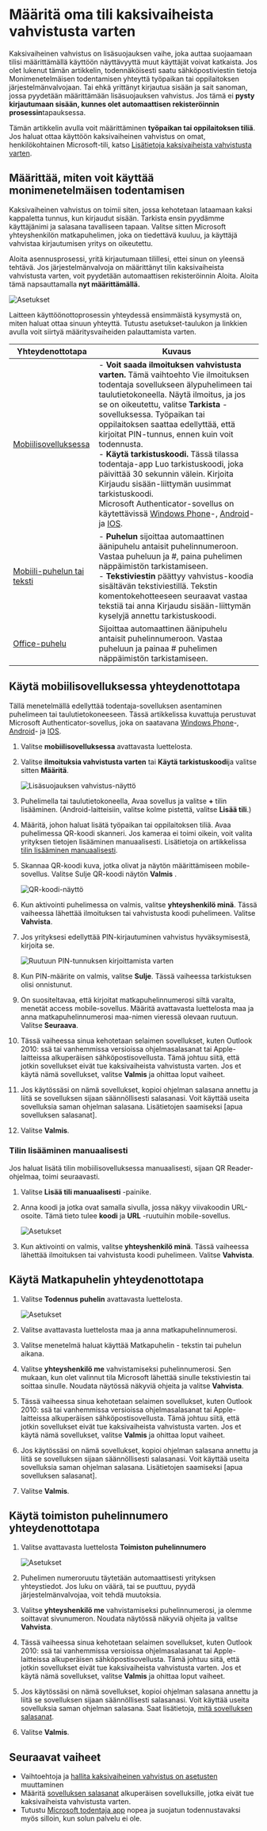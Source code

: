 <properties
    pageTitle="Kaksivaiheinen vahvistus on oma työpaikan tai oppilaitoksen tilin määrittäminen"
    description="Kun yrityksesi määrittää Azure Monimenetelmäisen todentamisen, voit pyydetään kaksivaiheinen vahvistus on rekisteröitävä. Opettele määrittämällä sivuston. "
    services="multi-factor-authentication"
    keywords="Opi käyttämään azure hakemistosta, active Directoryn pilvipalvelussa, active directory-opetusohjelma"
    documentationCenter=""
    authors="kgremban"
    manager="femila"
    editor="pblachar"/>

<tags
    ms.service="multi-factor-authentication"
    ms.workload="identity"
    ms.tgt_pltfrm="na"
    ms.devlang="na"
    ms.topic="article"
    ms.date="10/10/2016"
    ms.author="kgremban"/>

# <a name="set-up-my-account-for-two-step-verification"></a>Määritä oma tili kaksivaiheista vahvistusta varten

Kaksivaiheinen vahvistus on lisäsuojauksen vaihe, joka auttaa suojaamaan tilisi määrittämällä käyttöön näyttävyyttä muut käyttäjät voivat katkaista. Jos olet lukenut tämän artikkelin, todennäköisesti saatu sähköpostiviestin tietoja Monimenetelmäisen todentamisen yhteyttä työpaikan tai oppilaitoksen järjestelmänvalvojaan. Tai ehkä yrittänyt kirjautua sisään ja sait sanoman, jossa pyydetään määrittämään lisäsuojauksen vahvistus. Jos tämä ei **pysty kirjautumaan sisään, kunnes olet automaattisen rekisteröinnin prosessin**tapauksessa.

Tämän artikkelin avulla voit määrittäminen **työpaikan tai oppilaitoksen tiliä**. Jos haluat ottaa käyttöön kaksivaiheinen vahvistus on omat, henkilökohtainen Microsoft-tili, katso [Lisätietoja kaksivaiheista vahvistusta varten](https://support.microsoft.com/help/12408/microsoft-account-about-two-step-verification).

## <a name="determine-how-you-will-use-multi-factor-authentication"></a>Määrittää, miten voit käyttää monimenetelmäisen todentamisen

Kaksivaiheinen vahvistus on toimii siten, jossa kehotetaan lataamaan kaksi kappaletta tunnus, kun kirjaudut sisään. Tarkista ensin pyydämme käyttäjänimi ja salasana tavalliseen tapaan. Valitse sitten Microsoft yhteyshenkilön matkapuhelimen, joka on tiedettävä kuuluu, ja käyttäjä vahvistaa kirjautumisen yritys on oikeutettu.  

Aloita asennusprosessi, yritä kirjautumaan tilillesi, ettei sinun on yleensä tehtävä. Jos järjestelmänvalvoja on määrittänyt tilin kaksivaiheista vahvistusta varten, voit pyydetään automaattisen rekisteröinnin Aloita. Aloita tämä napsauttamalla **nyt määrittämällä.**

![Asetukset](./media/multi-factor-authentication-end-user-first-time/first.png)

Laitteen käyttöönottoprosessin yhteydessä ensimmäistä kysymystä on, miten haluat ottaa sinuun yhteyttä. Tutustu asetukset-taulukon ja linkkien avulla voit siirtyä määritysvaiheiden palauttamista varten.

| Yhteydenottotapa | Kuvaus |
| --- | --- |
[Mobiilisovelluksessa](#use-a-mobile-app-as-the-contact-method) | - **Voit saada ilmoituksen vahvistusta varten.** Tämä vaihtoehto Vie ilmoituksen todentaja sovellukseen älypuhelimeen tai taulutietokoneella. Näytä ilmoitus, ja jos se on oikeutettu, valitse **Tarkista** -sovelluksessa. Työpaikan tai oppilaitoksen saattaa edellyttää, että kirjoitat PIN-tunnus, ennen kuin voit todennusta.<br>- **Käytä tarkistuskoodi.** Tässä tilassa todentaja-app Luo tarkistuskoodi, joka päivittää 30 sekunnin välein. Kirjoita Kirjaudu sisään-liittymän uusimmat tarkistuskoodi.<br>Microsoft Authenticator-sovellus on käytettävissä [Windows Phone](http://go.microsoft.com/fwlink/?Linkid=825071)-, [Android](http://go.microsoft.com/fwlink/?Linkid=825072)- ja [IOS](http://go.microsoft.com/fwlink/?Linkid=825073). |
[Mobiili-puhelun tai teksti](#use-your-mobile-phone-as-the-contact-method) | - **Puhelun** sijoittaa automaattinen äänipuhelu antaisit puhelinnumeroon. Vastaa puheluun ja #, paina puhelimen näppäimistön tarkistamiseen.<br>- **Tekstiviestin** päättyy vahvistus-koodia sisältävän tekstiviestillä. Tekstin komentokehotteeseen seuraavat vastaa tekstiä tai anna Kirjaudu sisään-liittymän kyselyjä annettu tarkistuskoodi. |  
[Office-puhelu](#use-your-office-phone-as-the-contact-method) | Sijoittaa automaattinen äänipuhelu antaisit puhelinnumeroon. Vastaa puheluun ja painaa # puhelimen näppäimistön tarkistamiseen. |

## <a name="use-a-mobile-app-as-the-contact-method"></a>Käytä mobiilisovelluksessa yhteydenottotapa

Tällä menetelmällä edellyttää todentaja-sovelluksen asentaminen puhelimeen tai taulutietokoneeseen. Tässä artikkelissa kuvattuja perustuvat Microsoft Authenticator-sovellus, joka on saatavana [Windows Phone](http://go.microsoft.com/fwlink/?Linkid=825071)-, [Android](http://go.microsoft.com/fwlink/?Linkid=825072)- ja [IOS](http://go.microsoft.com/fwlink/?Linkid=825073).

1. Valitse **mobiilisovelluksessa** avattavasta luettelosta.
2. Valitse **ilmoituksia vahvistusta varten** tai **Käytä tarkistuskoodi**ja valitse sitten **Määritä**.

    ![Lisäsuojauksen vahvistus-näyttö](./media/multi-factor-authentication-end-user-first-time-mobile-app/mobileapp.png)

3. Puhelimella tai taulutietokoneella, Avaa sovellus ja valitse **+** tilin lisääminen. (Android-laitteisiin, valitse kolme pistettä, valitse **Lisää tili**.)
4. Määritä, johon haluat lisätä työpaikan tai oppilaitoksen tiliä. Avaa puhelimessa QR-koodi skanneri. Jos kameraa ei toimi oikein, voit valita yrityksen tietojen lisääminen manuaalisesti. Lisätietoja on artikkelissa [tilin lisääminen manuaalisesti](#add-an-account-manually).  
5. Skannaa QR-koodi kuva, jotka olivat ja näytön määrittämiseen mobile-sovellus.  Valitse Sulje QR-koodi näytön **Valmis** .  

    ![QR-koodi-näyttö](./media/multi-factor-authentication-end-user-first-time-mobile-app/scan2.png)

6. Kun aktivointi puhelimessa on valmis, valitse **yhteyshenkilö minä**.  Tässä vaiheessa lähettää ilmoituksen tai vahvistusta koodi puhelimeen. Valitse **Vahvista**.  
7. Jos yrityksesi edellyttää PIN-kirjautuminen vahvistus hyväksymisestä, kirjoita se.

    ![Ruutuun PIN-tunnuksen kirjoittamista varten](./media/multi-factor-authentication-end-user-first-time-mobile-app/scan3.png)

8. Kun PIN-määrite on valmis, valitse **Sulje**. Tässä vaiheessa tarkistuksen olisi onnistunut.
9. On suositeltavaa, että kirjoitat matkapuhelinnumerosi siltä varalta, menetät access mobile-sovellus. Määritä avattavasta luettelosta maa ja anna matkapuhelinnumerosi maa-nimen vieressä olevaan ruutuun. Valitse **Seuraava**.
10. Tässä vaiheessa sinua kehotetaan selaimen sovellukset, kuten Outlook 2010: ssä tai vanhemmissa versioissa ohjelmasalasanat tai Apple-laitteissa alkuperäisen sähköpostisovellusta. Tämä johtuu siitä, että jotkin sovellukset eivät tue kaksivaiheista vahvistusta varten. Jos et käytä nämä sovellukset, valitse **Valmis** ja ohittaa loput vaiheet.
11. Jos käytössäsi on nämä sovellukset, kopioi ohjelman salasana annettu ja liitä se sovelluksen sijaan säännöllisesti salasanasi. Voit käyttää useita sovelluksia saman ohjelman salasana. Lisätietojen saamiseksi [apua sovelluksen salasanat].
12. Valitse **Valmis**.


### <a name="add-an-account-manually"></a>Tilin lisääminen manuaalisesti
Jos haluat lisätä tilin mobiilisovelluksessa manuaalisesti, sijaan QR Reader-ohjelmaa, toimi seuraavasti.

1. Valitse **Lisää tili manuaalisesti** -painike.  
2. Anna koodi ja jotka ovat samalla sivulla, jossa näkyy viivakoodin URL-osoite. Tämä tieto tulee **koodi** ja **URL** -ruutuihin mobile-sovellus.

    ![Asetukset](./media/multi-factor-authentication-end-user-first-time-mobile-app/barcode2.png)

3. Kun aktivointi on valmis, valitse **yhteyshenkilö minä**. Tässä vaiheessa lähettää ilmoituksen tai vahvistusta koodi puhelimeen. Valitse **Vahvista**.

## <a name="use-your-mobile-phone-as-the-contact-method"></a>Käytä Matkapuhelin yhteydenottotapa

1. Valitse **Todennus puhelin** avattavasta luettelosta.  

    ![Asetukset](./media/multi-factor-authentication-end-user-first-time-mobile-phone/phone.png)  

2. Valitse avattavasta luettelosta maa ja anna matkapuhelinnumerosi.
3. Valitse menetelmä haluat käyttää Matkapuhelin - tekstin tai puhelun aikana.
4. Valitse **yhteyshenkilö me** vahvistamiseksi puhelinnumerosi. Sen mukaan, kun olet valinnut tila Microsoft lähettää sinulle tekstiviestin tai soittaa sinulle. Noudata näytössä näkyviä ohjeita ja valitse **Vahvista**.
5. Tässä vaiheessa sinua kehotetaan selaimen sovellukset, kuten Outlook 2010: ssä tai vanhemmissa versioissa ohjelmasalasanat tai Apple-laitteissa alkuperäisen sähköpostisovellusta. Tämä johtuu siitä, että jotkin sovellukset eivät tue kaksivaiheista vahvistusta varten. Jos et käytä nämä sovellukset, valitse **Valmis** ja ohittaa loput vaiheet.
6. Jos käytössäsi on nämä sovellukset, kopioi ohjelman salasana annettu ja liitä se sovelluksen sijaan säännöllisesti salasanasi. Voit käyttää useita sovelluksia saman ohjelman salasana. Lisätietojen saamiseksi [apua sovelluksen salasanat].
7. Valitse **Valmis**.

## <a name="use-your-office-phone-as-the-contact-method"></a>Käytä toimiston puhelinnumero yhteydenottotapa

1. Valitse avattavasta luettelosta **Toimiston puhelinnumero**  

    ![Asetukset](./media/multi-factor-authentication-end-user-first-time-office-phone/office.png)  

2. Puhelimen numeroruutu täytetään automaattisesti yrityksen yhteystiedot. Jos luku on väärä, tai se puuttuu, pyydä järjestelmänvalvojaa, voit tehdä muutoksia.
4. Valitse **yhteyshenkilö me** vahvistamiseksi puhelinnumerosi, ja olemme soittavat sivunumeron. Noudata näytössä näkyviä ohjeita ja valitse **Vahvista**.
5. Tässä vaiheessa sinua kehotetaan selaimen sovellukset, kuten Outlook 2010: ssä tai vanhemmissa versioissa ohjelmasalasanat tai Apple-laitteissa alkuperäisen sähköpostisovellusta. Tämä johtuu siitä, että jotkin sovellukset eivät tue kaksivaiheista vahvistusta varten. Jos et käytä nämä sovellukset, valitse **Valmis** ja ohittaa loput vaiheet.
6. Jos käytössäsi on nämä sovellukset, kopioi ohjelman salasana annettu ja liitä se sovelluksen sijaan säännöllisesti salasanasi. Voit käyttää useita sovelluksia saman ohjelman salasana. Saat lisätietoja, [mitä sovelluksen salasanat](multi-factor-authentication-end-user-app-passwords.md).
7. Valitse **Valmis**.

## <a name="next-steps"></a>Seuraavat vaiheet

- Vaihtoehtoja ja [hallita kaksivaiheinen vahvistus on asetusten](multi-factor-authentication-end-user-manage-settings.md) muuttaminen
- Määritä [sovelluksen salasanat](multi-factor-authentication-end-user-app-passwords.md) alkuperäisen sovelluksille, jotka eivät tue kaksivaiheista vahvistusta varten.
- Tutustu [Microsoft todentaja app](multi-factor-authentication-microsoft-authenticator.md) nopea ja suojatun todennustavaksi myös silloin, kun solun palvelu ei ole.
